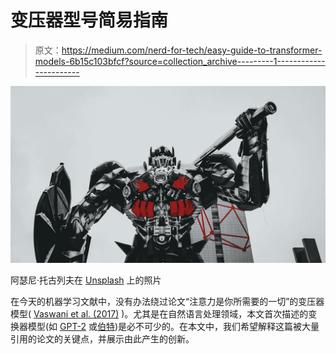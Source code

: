 # 变压器型号简易指南

> 原文：<https://medium.com/nerd-for-tech/easy-guide-to-transformer-models-6b15c103bfcf?source=collection_archive---------1----------------------->

![](img/1a4073baa50162c3c4fc4384f9b7528f.png)

阿瑟尼·托古列夫在 [Unsplash](https://unsplash.com/s/photos/transformer?utm_source=unsplash&utm_medium=referral&utm_content=creditCopyText) 上的照片

在今天的机器学习文献中，没有办法绕过论文“注意力是你所需要的一切”的变压器模型( [Vaswani et al. (2017)](https://arxiv.org/abs/1706.03762) )。尤其是在自然语言处理领域，本文首次描述的变换器模型(如 [GPT-2](https://openai.com/blog/gpt-2-1-5b-release/) 或[伯特](https://openai.com/blog/gpt-2-1-5b-release/))是必不可少的。在本文中，我们希望解释这篇被大量引用的论文的关键点，并展示由此产生的创新。